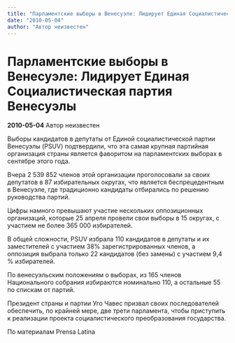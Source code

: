 ```yaml
---
title: "Парламентские выборы в Венесуэле: Лидирует Единая Социалистическая партия Венесуэлы"
date: "2010-05-04"
author: "Автор неизвестен"
---
```


# Парламентские выборы в Венесуэле: Лидирует Единая Социалистическая партия Венесуэлы

**2010-05-04** Автор неизвестен

Выборы кандидатов в депутаты от Единой социалистической партии Венесуэлы (PSUV) подтвердили, что эта самая крупная партийная организация страны является фаворитом на парламентских выборах в сентябре этого года.

Вчера 2 539 852 членов этой организации проголосовали за своих депутатов в 87 избирательных округах, что является беспрецедентным в Венесуэле, где традиционно кандидаты отбирались по решению руководства партий.

Цифры намного превышают участие нескольких оппозиционных организаций, которые 25 апреля провели свои выборы в 15 округах, с участием не более 365 000 избирателей.

В общей сложности, PSUV избрала 110 кандидатов в депутаты и их заместителей с участием 38% зарегистрированных членов, а оппозиция выбрала только 22 кандидатов (без замены) с участием 9,4 % избирателей.

По венесуэльским положениям о выборах, из 165 членов Национального собрания избираются номинально 110, а остальные 55 по спискам от партий.

Президент страны и партии Уго Чавес призвал своих последователей обеспечить, по крайней мере, две трети парламента, чтобы приступить к реализации проекта социалистического преобразования государства.

По материалам Prensa Latina